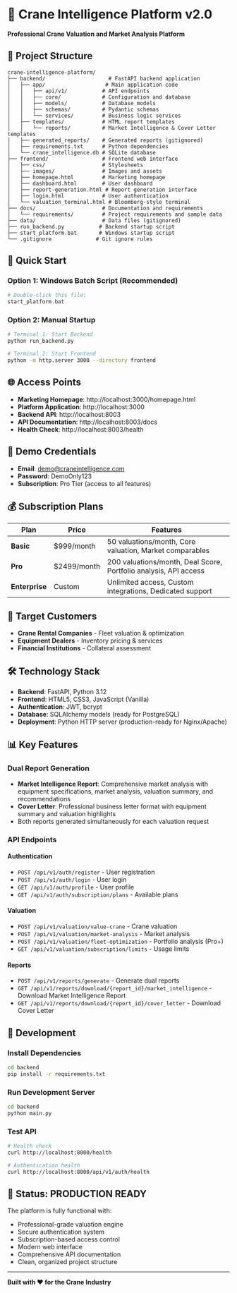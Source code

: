 # 🚀 Crane Intelligence Platform v2.0

**Professional Crane Valuation and Market Analysis Platform**

## 📁 **Project Structure**

```
crane-intelligence-platform/
├── backend/                    # FastAPI backend application
│   ├── app/                   # Main application code
│   │   ├── api/v1/           # API endpoints
│   │   ├── core/             # Configuration and database
│   │   ├── models/           # Database models
│   │   ├── schemas/          # Pydantic schemas
│   │   └── services/         # Business logic services
│   ├── templates/            # HTML report templates
│   │   └── reports/          # Market Intelligence & Cover Letter templates
│   ├── generated_reports/    # Generated reports (gitignored)
│   ├── requirements.txt      # Python dependencies
│   └── crane_intelligence.db # SQLite database
├── frontend/                 # Frontend web interface
│   ├── css/                  # Stylesheets
│   ├── images/               # Images and assets
│   ├── homepage.html         # Marketing homepage
│   ├── dashboard.html        # User dashboard
│   ├── report-generation.html # Report generation interface
│   ├── login.html            # User authentication
│   └── valuation_terminal.html # Bloomberg-style terminal
├── docs/                     # Documentation and requirements
│   └── requirements/         # Project requirements and sample data
├── data/                     # Data files (gitignored)
├── run_backend.py           # Backend startup script
├── start_platform.bat       # Windows startup script
└── .gitignore              # Git ignore rules
```

## 🚀 **Quick Start**

### **Option 1: Windows Batch Script (Recommended)**
```bash
# Double-click this file:
start_platform.bat
```

### **Option 2: Manual Startup**
```bash
# Terminal 1: Start Backend
python run_backend.py

# Terminal 2: Start Frontend  
python -m http.server 3000 --directory frontend
```

## 🌐 **Access Points**

- **Marketing Homepage**: http://localhost:3000/homepage.html
- **Platform Application**: http://localhost:3000
- **Backend API**: http://localhost:8003
- **API Documentation**: http://localhost:8003/docs
- **Health Check**: http://localhost:8003/health

## 🔐 **Demo Credentials**

- **Email**: demo@craneintelligence.com
- **Password**: DemoOnly123
- **Subscription**: Pro Tier (access to all features)

## 💰 **Subscription Plans**

| Plan | Price | Features |
|------|-------|----------|
| **Basic** | $999/month | 50 valuations/month, Core valuation, Market comparables |
| **Pro** | $2499/month | 200 valuations/month, Deal Score, Portfolio analysis, API access |
| **Enterprise** | Custom | Unlimited access, Custom integrations, Dedicated support |

## 🎯 **Target Customers**

- **Crane Rental Companies** - Fleet valuation & optimization
- **Equipment Dealers** - Inventory pricing & services
- **Financial Institutions** - Collateral assessment

## 🛠️ **Technology Stack**

- **Backend**: FastAPI, Python 3.12
- **Frontend**: HTML5, CSS3, JavaScript (Vanilla)
- **Authentication**: JWT, bcrypt
- **Database**: SQLAlchemy models (ready for PostgreSQL)
- **Deployment**: Python HTTP server (production-ready for Nginx/Apache)

## 📊 **Key Features**

### **Dual Report Generation**
- **Market Intelligence Report**: Comprehensive market analysis with equipment specifications, market analysis, valuation summary, and recommendations
- **Cover Letter**: Professional business letter format with equipment summary and valuation highlights
- Both reports generated simultaneously for each valuation request

### **API Endpoints**

#### **Authentication**
- `POST /api/v1/auth/register` - User registration
- `POST /api/v1/auth/login` - User login
- `GET /api/v1/auth/profile` - User profile
- `GET /api/v1/auth/subscription/plans` - Available plans

#### **Valuation**
- `POST /api/v1/valuation/value-crane` - Crane valuation
- `POST /api/v1/valuation/market-analysis` - Market analysis
- `POST /api/v1/valuation/fleet-optimization` - Portfolio analysis (Pro+)
- `GET /api/v1/valuation/subscription/limits` - Usage limits

#### **Reports**
- `POST /api/v1/reports/generate` - Generate dual reports
- `GET /api/v1/reports/download/{report_id}/market_intelligence` - Download Market Intelligence Report
- `GET /api/v1/reports/download/{report_id}/cover_letter` - Download Cover Letter

## 🔧 **Development**

### **Install Dependencies**
```bash
cd backend
pip install -r requirements.txt
```

### **Run Development Server**
```bash
cd backend
python main.py
```

### **Test API**
```bash
# Health check
curl http://localhost:8000/health

# Authentication health
curl http://localhost:8000/api/v1/auth/health
```

## 🎉 **Status: PRODUCTION READY**

The platform is fully functional with:
- Professional-grade valuation engine
- Secure authentication system
- Subscription-based access control
- Modern web interface
- Comprehensive API documentation
- Clean, organized project structure

---

**Built with ❤️ for the Crane Industry**